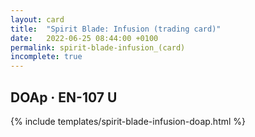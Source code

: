```yaml
---
layout: card
title:  "Spirit Blade: Infusion (trading card)"
date:   2022-06-25 08:44:00 +0100
permalink: spirit-blade-infusion_(card)
incomplete: true
---
```


## DOAp &middot; EN-107 U

{% include templates/spirit-blade-infusion-doap.html %}